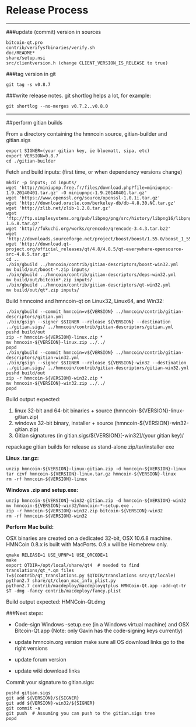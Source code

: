 Release Process
====================

* * *

###update (commit) version in sources


	bitcoin-qt.pro
	contrib/verifysfbinaries/verify.sh
	doc/README*
	share/setup.nsi
	src/clientversion.h (change CLIENT_VERSION_IS_RELEASE to true)

###tag version in git

	git tag -s v0.8.7

###write release notes. git shortlog helps a lot, for example:

	git shortlog --no-merges v0.7.2..v0.8.0

* * *

##perform gitian builds

 From a directory containing the hmncoin source, gitian-builder and gitian.sigs
  
	export SIGNER=(your gitian key, ie bluematt, sipa, etc)
	export VERSION=0.8.7
	cd ./gitian-builder

 Fetch and build inputs: (first time, or when dependency versions change)

	mkdir -p inputs; cd inputs/
	wget 'http://miniupnp.free.fr/files/download.php?file=miniupnpc-1.9.20140401.tar.gz' -O miniupnpc-1.9.20140401.tar.gz'
	wget 'https://www.openssl.org/source/openssl-1.0.1i.tar.gz'
	wget 'http://download.oracle.com/berkeley-db/db-4.8.30.NC.tar.gz'
	wget 'http://zlib.net/zlib-1.2.8.tar.gz'
	wget 'ftp://ftp.simplesystems.org/pub/libpng/png/src/history/libpng16/libpng-1.6.8.tar.gz'
	wget 'http://fukuchi.org/works/qrencode/qrencode-3.4.3.tar.bz2'
	wget 'http://downloads.sourceforge.net/project/boost/boost/1.55.0/boost_1_55_0.tar.bz2'
	wget 'http://download.qt-project.org/official_releases/qt/4.8/4.8.5/qt-everywhere-opensource-src-4.8.5.tar.gz'
	cd ..
	./bin/gbuild ../hmncoin/contrib/gitian-descriptors/boost-win32.yml
	mv build/out/boost-*.zip inputs/
	./bin/gbuild ../hmncoin/contrib/gitian-descriptors/deps-win32.yml
	mv build/out/bitcoin*.zip inputs/
	./bin/gbuild ../hmncoin/contrib/gitian-descriptors/qt-win32.yml
	mv build/out/qt*.zip inputs/

 Build hmncoind and hmncoin-qt on Linux32, Linux64, and Win32:
  
	./bin/gbuild --commit hmncoin=v${VERSION} ../hmncoin/contrib/gitian-descriptors/gitian.yml
	./bin/gsign --signer $SIGNER --release ${VERSION} --destination ../gitian.sigs/ ../hmncoin/contrib/gitian-descriptors/gitian.yml
	pushd build/out
	zip -r hmncoin-${VERSION}-linux.zip *
	mv hmncoin-${VERSION}-linux.zip ../../
	popd
	./bin/gbuild --commit hmncoin=v${VERSION} ../hmncoin/contrib/gitian-descriptors/gitian-win32.yml
	./bin/gsign --signer $SIGNER --release ${VERSION}-win32 --destination ../gitian.sigs/ ../hmncoin/contrib/gitian-descriptors/gitian-win32.yml
	pushd build/out
	zip -r hmncoin-${VERSION}-win32.zip *
	mv hmncoin-${VERSION}-win32.zip ../../
	popd

  Build output expected:

  1. linux 32-bit and 64-bit binaries + source (hmncoin-${VERSION}-linux-gitian.zip)
  2. windows 32-bit binary, installer + source (hmncoin-${VERSION}-win32-gitian.zip)
  3. Gitian signatures (in gitian.sigs/${VERSION}[-win32]/(your gitian key)/

repackage gitian builds for release as stand-alone zip/tar/installer exe

**Linux .tar.gz:**

	unzip hmncoin-${VERSION}-linux-gitian.zip -d hmncoin-${VERSION}-linux
	tar czvf hmncoin-${VERSION}-linux.tar.gz hmncoin-${VERSION}-linux
	rm -rf hmncoin-${VERSION}-linux

**Windows .zip and setup.exe:**

	unzip hmncoin-${VERSION}-win32-gitian.zip -d hmncoin-${VERSION}-win32
	mv hmncoin-${VERSION}-win32/hmncoin-*-setup.exe .
	zip -r hmncoin-${VERSION}-win32.zip bitcoin-${VERSION}-win32
	rm -rf hmncoin-${VERSION}-win32

**Perform Mac build:**

  OSX binaries are created on a dedicated 32-bit, OSX 10.6.8 machine.
  HMNCoin 0.8.x is built with MacPorts.  0.9.x will be Homebrew only.

	qmake RELEASE=1 USE_UPNP=1 USE_QRCODE=1
	make
	export QTDIR=/opt/local/share/qt4  # needed to find translations/qt_*.qm files
	T=$(contrib/qt_translations.py $QTDIR/translations src/qt/locale)
	python2.7 share/qt/clean_mac_info_plist.py
	python2.7 contrib/macdeploy/macdeployqtplus HMNCoin-Qt.app -add-qt-tr $T -dmg -fancy contrib/macdeploy/fancy.plist

 Build output expected: HMNCoin-Qt.dmg

###Next steps:

* Code-sign Windows -setup.exe (in a Windows virtual machine) and
  OSX Bitcoin-Qt.app (Note: only Gavin has the code-signing keys currently)

* update hmncoin.org version
  make sure all OS download links go to the right versions

* update forum version

* update wiki download links

Commit your signature to gitian.sigs:

	pushd gitian.sigs
	git add ${VERSION}/${SIGNER}
	git add ${VERSION}-win32/${SIGNER}
	git commit -a
	git push  # Assuming you can push to the gitian.sigs tree
	popd


